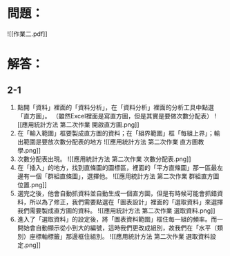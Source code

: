 # 問題：
![[作業二.pdf]]
# 解答：
## 2-1
1. 點開「資料」裡面的「資料分析」，在「資料分析」裡面的分析工具中點選「直方圖」。
（雖然Excel裡面是寫直方圖，但是其實是要做次數分配表）
![[應用統計方法 第二次作業 開啟直方圖.png]]
2. 在「輸入範圍」框要製成直方圖的資料；在「組界範圍」框「每組上界」；輸出範圍是要放次數分配表的地方
![[應用統計方法 第二次作業 直方圖教學.png]]
3. 次數分配表出現。
![[應用統計方法 第二次作業 次數分配表.png]]
4. 在「插入」的地方，找到直條圖的圖標區，裡面的「平方直條圖」那一區最左邊有一個「群組直條圖」，選擇他。
![[應用統計方法 第二次作業 群組直方圖 位置.png]]
5. 選完之後，他會自動抓資料並自動生成一個直方圖，但是有時候可能會抓錯資料，所以為了修正，我們需要點選在「圖表設計」裡面的「選取資料」來選擇我們需要製成直方圖的資料。
![[應用統計方法 第二次作業 選取資料.png]]
6. 進入了「選取資料」的設定後，將「圖表資料範圍」框住每一組的頻率。而一開始會自動顯示從小到大的編號，這時我們更改成組別，故我們在「水平（類別）座標軸標籤」那邊框住組別。
![[應用統計方法 第二次作業 選取資料設定.png]]
